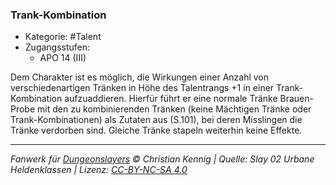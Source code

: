 <!---
Dies ist ein Fanwerk für DUNGEONSLAYERS © von Christian Kennig

Quellen:      [Slay 02 Urbane Heldenklassen](https://www.f-space.de/ds4/downloads.html)
              [Talentbeschreibungen](https://www.f-space.de/ds4/tools-talentcards.html)
License:      [CC-BY-NC-SA 4.0](https://creativecommons.org/licenses/by-nc-sa/4.0/deed.de)
Richtlinien:  [Fanwerkrichtlinien](https://www.dungeonslayers.net/fanwerk-richtlinien/)
Autor:        Zauberlehrling
-->

### Trank-Kombination

- Kategorie: #Talent
- Zugangsstufen:
  - APO 14 (III)

Dem Charakter ist es möglich, die Wirkungen einer Anzahl von verschiedenartigen Tränken in Höhe des Talentrangs +1 in einer Trank-Kombination aufzuaddieren. Hierfür führt er eine normale Tränke Brauen-Probe mit den zu kombinierenden Tränken (keine Mächtigen Tränke oder Trank-Kombinationen) als Zutaten aus (S.101), bei deren Misslingen die Tränke verdorben sind. Gleiche Tränke stapeln weiterhin keine Effekte.

---

_Fanwerk für [Dungeonslayers](https://www.dungeonslayers.net/) © Christian Kennig | Quelle: Slay 02 Urbane Heldenklassen | Lizenz: [CC-BY-NC-SA 4.0](https://creativecommons.org/licenses/by-nc-sa/4.0/deed.de)_
